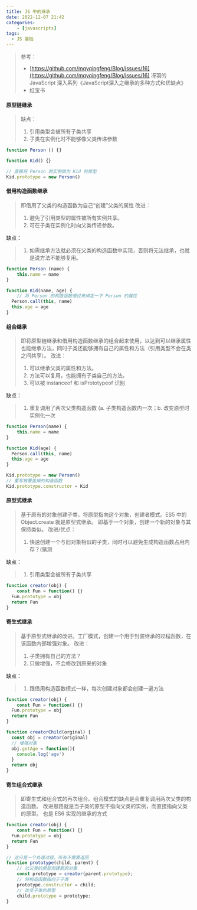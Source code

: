 ```yaml
---
title: JS 中的继承
date: 2022-12-07 21:42
categories:
    - [javascripts]
tags:
  - JS 基础
---
```


> 参考：
> - [https://github.com/mqyqingfeng/Blog/issues/16](https://github.com/mqyqingfeng/Blog/issues/16) 冴羽的 JavaScript 深入系列《JavaScript深入之继承的多种方式和优缺点》
> - 红宝书

#### 原型链继承
> 缺点：
> 1. 引用类型会被所有子类共享
> 2. 子类在实例化时不能够像父类传递参数

```javascript
function Person () {}

function Kid() {}

// 直接将 Person 的实例做为 Kid 的原型
Kid.prototype = new Person()

```
#### 借用构造函数继承
> 即借用了父类的构造函数为自己“创建”父类的属性
> 改进：
> 1. 避免了引用类型的属性被所有实例共享。
> 2. 可在子类在实例化时向父类传递参数。
> 
缺点：
> 1. 如需继承方法就必须在父类的构造函数中实现，否则将无法继承，也就是说方法不能够复用。

```javascript
function Person (name) {
	this.name = name
}

function Kid(name, age) {
	// 将 Person 的构造函数借过来绑定一下 Person 的属性
  Person.call(this, name)
  this.age = age
}

```
#### 组合继承
> 即将原型链继承和借用构造函数继承的组合起来使用，以达到可以继承属性也能继承方法，同时子类还能够拥有自己的属性和方法（引用类型不会在类之间共享）。
> 改进：
> 1. 可以继承父类的属性和方法。
> 2. 方法可以复用，也能拥有子类自己的方法。
> 3. 可以被 instanceof 和 isPrototypeof 识别
> 
缺点：
> 1. 重复调用了两次父类构造函数 (a. 子类构造函数内一次；b. 改变原型时实例化一次

```javascript
function Person(name) {
	this.name = name
}

function Kid(age) {
  Person.call(this, name)
  this.age = age
}

Kid.prototype = new Person()
// 重写被覆盖掉的构造函数
Kid.prototype.constructor = Kid


```
#### 原型式继承
> 基于原有的对象创建子类，将原型指向这个对象，创建者模式。ES5 中的 Object.create 就是原型式继承。
> 即基于一个对象，创建一个新的对象与其保持类似。
> 改进/优点：
> 1. 快速创建一个与旧对象相似的子类，同时可以避免生成构造函数占用内存？(猜测
> 
缺点：
> 1. 引用类型会被所有子类共享

```javascript
function creator(obj) {
	const Fun = function() {}
  Fun.prototype = obj
  return Fun
}
```
#### 寄生式继承
> 基于原型式继承的改进。工厂模式，创建一个用于封装继承的过程函数，在该函数内部增强对象。
> 改进：
> 1. 子类拥有自己的方法？
> 2. 只做增强，不会修改到原来的对象
> 
缺点：
> 1. 跟借用构造函数模式一样，每次创建对象都会创建一遍方法

```javascript
function creator(obj) {
	const Fun = function() {}
  Fun.prototype = obj
  return Fun
}

function creatorChild(orginal) {
  const obj = creator(original)
  // 增强对象
  obj.getAge = function(){
  	console.log('age')
  }
  return obj
}
```
#### 寄生组合式继承
> 即寄生式和组合式的再次组合。组合模式的缺点是会重复调用两次父类的构造函数。
> 改进思路就是当子类的原型不指向父类的实例，而直接指向父类的原型。
> 也是 ES6 实现的继承的方式

```javascript
function creator(obj) {
	const Fun = function() {}
  Fun.prototype = obj
  return Fun
}

// 这只是一个处理过程，所有不需要返回
function prototype(child, parent) {
    // 以父类的原型创建新的对象
    const prototype = creator(parent.prototype);
    // 将构造函数指向于子类
    prototype.constructor = child;
    // 改变子类的原型
    child.prototype = prototype;
}
```

